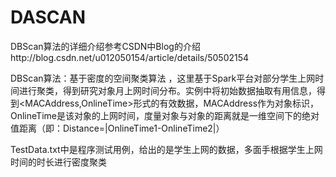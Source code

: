 # DASCAN
DBScan算法的详细介绍参考CSDN中Blog的介绍http://blog.csdn.net/u012050154/article/details/50502154

DBScan算法：基于密度的空间聚类算法 ，这里基于Spark平台对部分学生上网时间进行聚类，得到研究对象月上网时间分布。实例中将初始数据抽取有用信息，得到<MACAddress,OnlineTime>形式的有效数据，MACAddress作为对象标识，OnlineTime是该对象的上网时间，度量对象与对象的距离就是一维空间下的绝对值距离（即：Distance=|OnlineTime1-OnlineTime2|）


TestData.txt中是程序测试用例，给出的是学生上网的数据，多面手根据学生上网时间的时长进行密度聚类
